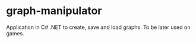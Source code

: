 # graph-manipulator
Application in C# .NET to create, save and load graphs. To be later used on games.

